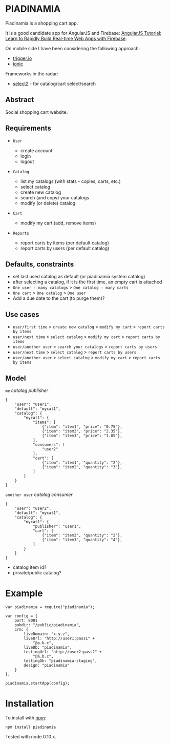 PIADINAMIA
==========

Piadinamia is a shopping cart app.

It is a good candidate app for AngularJS and Firebase: [AngularJS Tutorial: Learn to Rapidly Build Real-time Web Apps with Firebase](http://www.thinkster.io/pick/eHPCs7s87O/angularjs-tutorial-learn-to-rapidly-build-real-time-web-apps-with-firebase).

On mobile side I have been considering the following approach:
- [trigger.io](https://trigger.io/)
- [ionic](http://ionicframework.com/)


Frameworks in the radar:
- [select2](http://ivaynberg.github.io/select2/) - for catalog/cart select/search

Abstract
--------

Social shopping cart website.

Requirements
------------

- `User`
    - create account
    - login
    - logout
    
- `Catalog` 
    - list my catalogs (with stats - copies, carts, etc.)
    - select catalog 
    - create new catalog
    - search (and copy) your catalogs
    - modify (or delete) catalog

- `Cart` 
    - modify my cart (add, remove items)

- `Reports`
    - report carts by items (per default catalog)
    - report carts by users (per default catalog)

Defaults, constraints
---------------------

- set last used catalog as default (or piadinamia system catalog)
- after selecting a catalog, if it is the first time, an empty cart is attached
- `One user - many catalogs` > `One catalog - many carts`
- `One cart` > `One catalog` > `One user`
- Add a due date to the cart (to purge them)?

Use cases
---------

- `user/first time` > `create new catalog` > `modify my cart` > `report carts by items`
- `user/next time` > `select catalog` > `modify my cart` > `report carts by items`
- `user/another user` > `search your catalogs` > `report carts by users`
- `user/next time` > `select catalog` > `report carts by users`
- `user/another user` > `select catalog` > `modify my cart` > `report carts by items`

Model
-----

`me` _catalog publisher_
```
{
    "user": "user1",
    "default": "mycat1",
    "catalog": {
        "mycat1": {
            "items": [
                {"item": "item1", "price": "0.75"},
                {"item": "item2", "price": "2.35"},
                {"item": "item3", "price": "1.05"},
            ],
            "consumers": [
                "user2"
            ],
            "cart": [
                {"item": "item1", "quantity": "2"},
                {"item": "item2", "quantity": "3"},
            ]
        }
    }
}
```

`another user` _catalog consumer_
```
{
    "user": "user2",
    "default": "mycat1",
    "catalog": {
        "mycat1": {
            "publisher": "user1",
            "cart": [
                {"item": "item2", "quantity": "2"},
                {"item": "item3", "quantity": "4"},
            ]
        }
    }
}
```

- catalog item id?
- private/public catalog?

Example
=======

    var piadinamia = require("piadinamia");

    var config = {
        port: 8081
        pubdir: "/public/piadinamia",
        crm: {
            liveDomain: "x.y.z",
            liveUrl: "http://user1:pass1" +
                "@a.b.c",
            liveDb: "piadinamia",
            testingUrl: "http://user2:pass2" +
                "@a.b.c",
            testingDb: "piadinamia-staging",
            design: "piadinamia"
        }
    };

    piadinamia.startApp(config);

Installation
============

To install with [npm](http://github.com/isaacs/npm):

    npm install piadinamia

Tested with node 0.10.x.
